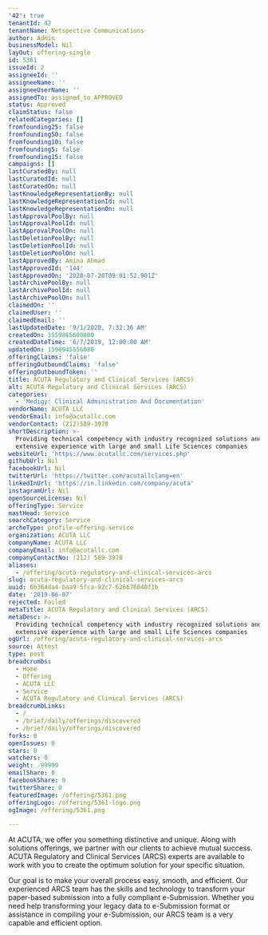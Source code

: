 ```yaml
---
'42': true
tenantId: 42
tenantName: Netspective Communications
author: Admin
businessModel: Nil
layOut: offering-single
id: 5361
issueId: 2
assigneeId: ''
assigneeName: ''
assigneeUserName: ''
assignedTo: assigned_to_APPROVED
status: Approved
claimStatus: false
relatedCategories: []
fromfounding25: false
fromfounding50: false
fromfounding10: false
fromfounding5: false
fromfounding15: false
campaigns: []
lastCuratedBy: null
lastCuratedId: null
lastCuratedOn: null
lastKnowledgeRepresentationBy: null
lastKnowledgeRepresentationId: null
lastKnowledgeRepresentationOn: null
lastApprovalPoolBy: null
lastApprovalPoolId: null
lastApprovalPoolOn: null
lastDeletionPoolBy: null
lastDeletionPoolId: null
lastDeletionPoolOn: null
lastApprovedBy: Amina Ahmad
lastApprovedId: '144'
lastApprovedOn: '2020-07-20T09:01:52.901Z'
lastArchivePoolBy: null
lastArchivePoolId: null
lastArchivePoolOn: null
claimedOn: ''
claimedUser: ''
claimedEmail: ''
lastUpdatedDate: '9/1/2020, 7:32:36 AM'
createdOn: 1559865600000
createdDateTime: '6/7/2019, 12:00:00 AM'
updatedOn: 1598945556080
offeringClaims: 'false'
offeringOutboundClaims: 'false'
offeringOutboundToken: ''
title: ACUTA Regulatory and Clinical Services (ARCS)
alt: ACUTA Regulatory and Clinical Services (ARCS)
categories:
  - 'Medigy: Clinical Administration And Documentation'
vendorName: ACUTA LLC
vendorEmail: info@acutallc.com
vendorContact: (212)589-3970
shortDescription: >-
  Providing technical competency with industry recognized solutions and
  extensive experience with large and small Life Sciences companies
websiteUrl: 'https://www.acutallc.com/services.php'
githubUrl: Nil
facebookUrl: Nil
twitterUrl: 'https://twitter.com/acutallclang=en'
linkedInUrl: 'https://in.linkedin.com/company/acuta'
instagramUrl: Nil
openSourceLicense: Nil
offeringType: Service
mastHead: Service
searchCategory: Service
archeType: profile-offering-service
organization: ACUTA LLC
companyName: ACUTA LLC
companyEmail: info@acutallc.com
companyContactNo: (212) 589-3970
aliases:
  - /offering/acuta-regulatory-and-clinical-services-arcs
slug: acuta-regulatory-and-clinical-services-arcs
uuid: 6b364da4-baa9-5fca-92c7-626676040f1b
date: '2019-06-07'
rejected: Failed
metaTitle: ACUTA Regulatory and Clinical Services (ARCS)
metaDesc: >-
  Providing technical competency with industry recognized solutions and
  extensive experience with large and small Life Sciences companies
ogUrl: /offering/acuta-regulatory-and-clinical-services-arcs
source: Attest
type: post
breadcrumbs:
  - Home
  - Offering
  - ACUTA LLC
  - Service
  - ACUTA Regulatory and Clinical Services (ARCS)
breadcrumbLinks:
  - /
  - /brief/daily/offerings/discovered
  - /brief/daily/offerings/discovered
forks: 0
openIssues: 0
stars: 0
watchers: 0
weight: -99999
emailShare: 0
facebookShare: 0
twitterShare: 0
featuredImage: /offering/5361.png
offeringLogo: /offering/5361-logo.png
ogImage: /offering/5361.png

---
```

At ACUTA, we offer you something distinctive and unique. Along with solutions offerings, we partner with our clients to achieve mutual success. ACUTA Regulatory and Clinical Services (ARCS) experts are available to work with you to create the optimum solution for your specific situation.

Our goal is to make your overall process easy, smooth, and efficient. Our experienced ARCS team has the skills and technology to transform your paper-based submission into a fully compliant e-Submission. Whether you need help transforming your legacy data to e-Submission format or assistance in compiling your e-Submission, our ARCS team is a very capable and efficient option.